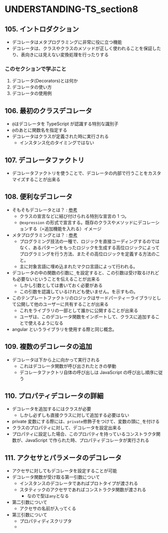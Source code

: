 # UNDERSTANDING-TS_section8

## 105. イントロダクション

- デコレータはメタプログラミングに非常に役に立つ機能
- デコレータは、クラスやクラスのメソッドが正しく使われることを保証したり、表向きには見えない変換処理を行ったりする

### このセクションで学ぶこと

1. デコレータ(Decorators)とは何か
2. デコレータの使い方
3. デコレータの使用例

## 106. 最初のクラスデコレータ

- `@`はデコレータを TypeScript が認識する特別な識別子
- `@`のあとに関数名を指定する
- デコレータはクラスが定義された時に実行される
  - インスタンス化のタイミングではない

## 107. デコレータファクトリ

- デコレータファクトリを使うことで、デコレータの内部で行うことをカスタマイズすることが出来る

## 108. 便利なデコレータ

- そもそもデコレータとは？ : [参考](https://zenn.dev/miruoon_892/articles/365675fa5343ed)
  - クラスの宣言などに結び付けられる特別な宣言の 1 つ。
  - `@expression` の形式で宣言する。既存のクラスやメソッドにデコレーションする（=追加機能を入れる）イメージ
- メタプログラミングとは？ : [参考](https://ja.wikipedia.org/wiki/%E3%83%A1%E3%82%BF%E3%83%97%E3%83%AD%E3%82%B0%E3%83%A9%E3%83%9F%E3%83%B3%E3%82%B0)
  - プログラミング技法の一種で、ロジックを直接コーディングするのではなく、あるパターンをもったロジックを生成する高位ロジックによってプログラミングを行う方法、またその高位ロジックを定義する方法のこと。
  - 主に対象言語に埋め込まれたマクロ言語によって行われる。
- デコレータの中の関数の引数に`_`を設定すると、この引数は受け取るけれども必要ないということを伝えることが出来る
  - しかし引数としては書いておく必要がある
  - この引数を認識しているけれども使いません。を示すもの。
- このテンプレートファクトリのロジックはサードパーティーライブラリとして公開して他のユーザーに共有することが出来る
  - これをライブラリの一部として誰かに公開することが出来る
  - ユーザは、このデコレータ関数をインポートして、クラスに追加することで使えるようになる
- angular というライブラリを使用する際と同じ概念。

## 109. 複数のデコレータの追加

- デコレータは下から上に向かって実行される
  - これはデコレータ関数が呼び出されたときの挙動
  - デコレータファクトリ自体の呼び出しは JavaScript の呼び出し順序に従う

## 110. プロパティデコレータの詳細

- デコレータを追加するにはクラスが必要
  - しかし必ずしも直接クラスに対して追加する必要はない
- private 変数にする際には、`private`修飾子をつけて、変数の頭に`_`を付ける
- クラスのプロパティに対して、デコレータを設定出来る
- プロパティに設定した場合、このプロパティを持っているコンストラクタ関数が、JavaScript で作られた時、プロパティデコレータが実行される

## 111. アクセサとパラメータのデコレータ

- アクセサに対してもデコレータを設定することが可能
- デコレータ関数が受け取る第一引数について
  - インスタンスのデコレータであればプロトタイプが渡される
  - スタティックのアクセサであればコンストラクタ関数が渡される
    - なので型は`any`となる
- 第二引数について
  - アクセサの名前が入ってくる
- 第三引数について
  - プロパティディスクリプタ
  -
